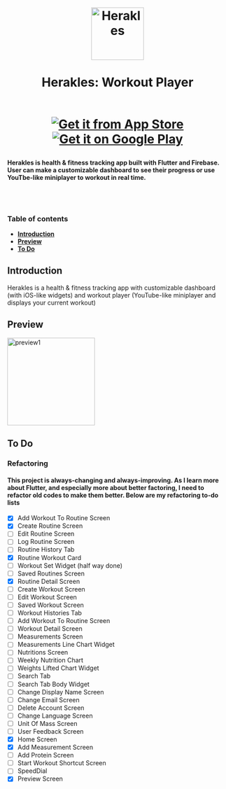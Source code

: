 <h1 align="center">
  <a name="logo"><img src="https://firebasestorage.googleapis.com/v0/b/player-h.appspot.com/o/Icons%2Fherakles_icon.svg?alt=media&token=7a7edfab-cb91-4eaf-a98a-6c1c9002ea84" alt="Herakles" width="120"></a>
  <br>
  <br>
  Herakles: Workout Player
  <br>
  <br>

  [![Get it from App Store](https://firebasestorage.googleapis.com/v0/b/player-h.appspot.com/o/README.md%2FDownload_on_the_App_Store_Badge_US-UK_RGB_blk_092917.svg?alt=media&token=8681ed8f-b1c5-417a-bb4b-338009480c2d)](https://apps.apple.com/us/app/herakles-workout-player/id1555829140) [![Get it on Google Play](https://lisk.io/sites/default/files/pictures/2020-01/download_on_the_play_store_badge.svg)](https://play.google.com/store/apps/details?id=com.healtine.playerh)
</h1>

#### Herakles is health & fitness tracking app built with Flutter and Firebase. User can make a customizable dashboard to see their progress or use YouTbe-like miniplayer to workout in real time.
<br>
<br>

### **Table of contents**
- [**Introduction**](#introduction)
- [**Preview**](#preview)
- [**To Do**](#to-do)

## Introduction
Herakles is a health & fitness tracking app with customizable dashboard (with iOS-like widgets) and workout player (YouTube-like miniplayer and displays your current workout)

## Preview
<img src="https://media.giphy.com/media/Hkk2m4YGv1c1mWhBRz/giphy.gif" alt="preview1" width="200"/>

## To Do
### Refactoring
#### This project is always-changing and always-improving. As I learn more about Flutter, and especially more about better factoring, I need to refactor old codes to make them better. Below are my refactoring to-do lists
- [x] Add Workout To Routine Screen
- [x] Create Routine Screen
- [ ] Edit Routine Screen
- [ ] Log Routine Screen
- [ ] Routine History Tab
- [x] Routine Workout Card
- [ ] Workout Set Widget (half way done)
- [ ] Saved Routines Screen
- [x] Routine Detail Screen
- [ ] Create Workout Screen
- [ ] Edit Workout Screen
- [ ] Saved Workout Screen
- [ ] Workout Histories Tab
- [ ] Add Workout To Routine Screen
- [ ] Workout Detail Screen
- [ ] Measurements Screen
- [ ] Measurements Line Chart Widget
- [ ] Nutritions Screen
- [ ] Weekly Nutrition Chart
- [ ] Weights Lifted Chart Widget
- [ ] Search Tab
- [ ] Search Tab Body Widget
- [ ] Change Display Name Screen
- [ ] Change Email Screen
- [ ] Delete Account Screen
- [ ] Change Language Screen
- [ ] Unit Of Mass Screen
- [ ] User Feedback Screen
- [x] Home Screen
- [x] Add Measurement Screen
- [ ] Add Protein Screen
- [ ] Start Workout Shortcut Screen
- [ ] SpeedDial
- [x] Preview Screen
